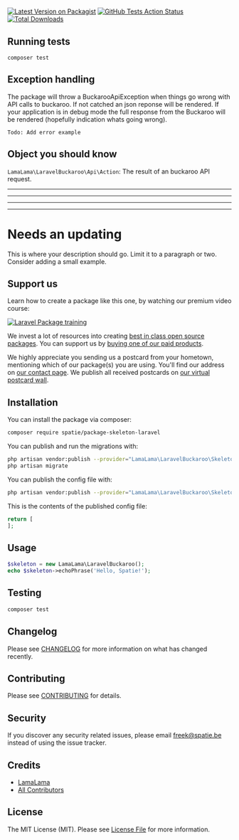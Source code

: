 # 

[![Latest Version on Packagist](https://img.shields.io/packagist/v/spatie/laravel-buckaroo-ed.svg?style=flat-square)](https://packagist.org/packages/spatie/laravel-buckaroo-ed)
[![GitHub Tests Action Status](https://img.shields.io/github/workflow/status/spatie/laravel-buckaroo-ed/run-tests?label=tests)](https://github.com/spatie/laravel-buckaroo-ed/actions?query=workflow%3Arun-tests+branch%3Amaster)
[![Total Downloads](https://img.shields.io/packagist/dt/spatie/laravel-buckaroo-ed.svg?style=flat-square)](https://packagist.org/packages/spatie/laravel-buckaroo-ed)


## Running tests
```
composer test
```


## Exception handling
The package will throw a BuckarooApiException when things 
go wrong with API calls to buckaroo. If not catched an json 
reponse will be rendered. If your application is in debug 
mode the full response from the Buckaroo will be 
rendered (hopefully indication whats going wrong).
```
Todo: Add error example
``` 

## Object you should know
``LamaLama\LaravelBuckaroo\Api\Action``: The result of an
buckaroo API request. 








-------
-------
-------
-------
# Needs an updating

This is where your description should go. Limit it to a paragraph or two. Consider adding a small example.

## Support us

Learn how to create a package like this one, by watching our premium video course:

[![Laravel Package training](https://spatie.be/github/package-training.jpg)](https://laravelpackage.training)

We invest a lot of resources into creating [best in class open source packages](https://spatie.be/open-source). You can support us by [buying one of our paid products](https://spatie.be/open-source/support-us).

We highly appreciate you sending us a postcard from your hometown, mentioning which of our package(s) you are using. You'll find our address on [our contact page](https://spatie.be/about-us). We publish all received postcards on [our virtual postcard wall](https://spatie.be/open-source/postcards).

## Installation

You can install the package via composer:

```bash
composer require spatie/package-skeleton-laravel
```

You can publish and run the migrations with:

```bash
php artisan vendor:publish --provider="LamaLama\LaravelBuckaroo\SkeletonServiceProvider" --tag="migrations"
php artisan migrate
```

You can publish the config file with:
```bash
php artisan vendor:publish --provider="LamaLama\LaravelBuckaroo\SkeletonServiceProvider" --tag="config"
```

This is the contents of the published config file:

```php
return [
];
```

## Usage

``` php
$skeleton = new LamaLama\LaravelBuckaroo();
echo $skeleton->echoPhrase('Hello, Spatie!');
```

## Testing

``` bash
composer test
```

## Changelog

Please see [CHANGELOG](CHANGELOG.md) for more information on what has changed recently.

## Contributing

Please see [CONTRIBUTING](CONTRIBUTING.md) for details.

## Security

If you discover any security related issues, please email freek@spatie.be instead of using the issue tracker.

## Credits

- [LamaLama](https://github.com/LamaLamaNL)
- [All Contributors](../../contributors)

## License

The MIT License (MIT). Please see [License File](LICENSE.md) for more information.
